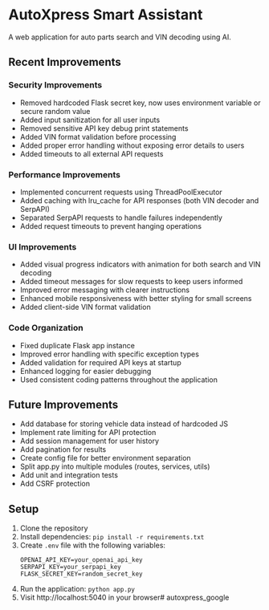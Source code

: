 # AutoXpress Smart Assistant

A web application for auto parts search and VIN decoding using AI.

## Recent Improvements

### Security Improvements
- Removed hardcoded Flask secret key, now uses environment variable or secure random value
- Added input sanitization for all user inputs
- Removed sensitive API key debug print statements
- Added VIN format validation before processing
- Added proper error handling without exposing error details to users
- Added timeouts to all external API requests

### Performance Improvements
- Implemented concurrent requests using ThreadPoolExecutor
- Added caching with lru_cache for API responses (both VIN decoder and SerpAPI)
- Separated SerpAPI requests to handle failures independently
- Added request timeouts to prevent hanging operations

### UI Improvements
- Added visual progress indicators with animation for both search and VIN decoding
- Added timeout messages for slow requests to keep users informed
- Improved error messaging with clearer instructions
- Enhanced mobile responsiveness with better styling for small screens
- Added client-side VIN format validation

### Code Organization
- Fixed duplicate Flask app instance
- Improved error handling with specific exception types
- Added validation for required API keys at startup
- Enhanced logging for easier debugging
- Used consistent coding patterns throughout the application

## Future Improvements
- Add database for storing vehicle data instead of hardcoded JS
- Implement rate limiting for API protection
- Add session management for user history
- Add pagination for results
- Create config file for better environment separation
- Split app.py into multiple modules (routes, services, utils)
- Add unit and integration tests
- Add CSRF protection

## Setup
1. Clone the repository
2. Install dependencies: `pip install -r requirements.txt`
3. Create `.env` file with the following variables:
   ```
   OPENAI_API_KEY=your_openai_api_key
   SERPAPI_KEY=your_serpapi_key
   FLASK_SECRET_KEY=random_secret_key
   ```
4. Run the application: `python app.py`
5. Visit http://localhost:5040 in your browser# autoxpress_google

